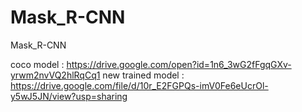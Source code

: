 # Mask_R-CNN
Mask_R-CNN

coco model : https://drive.google.com/open?id=1n6_3wG2fFgqGXv-yrwm2nvVQ2hlRqCq1
new trained model : https://drive.google.com/file/d/10r_E2FGPQs-imV0Fe6eUcrOl-y5wJ5JN/view?usp=sharing
